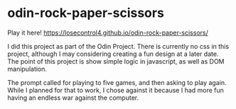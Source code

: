 # odin-rock-paper-scissors

Play it here! https://losecontrol4.github.io/odin-rock-paper-scissors/

I did this project as part of the Odin Project. There is currently no css in this project, although I may considering creating a fun design at a later date. The point of this project is show simple logic in javascript, as well as DOM manipulation.

The prompt called for playing to five games, and then asking to play again. While I planned for that to work, I chose against it because I had more fun having an endless war against the computer.
